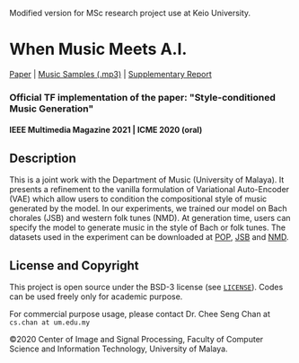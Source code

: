 Modified version for MSc research project use at Keio University.

# When Music Meets A.I. 
[Paper](https://ieeexplore.ieee.org/abstract/document/9302731) | [Music Samples (.mp3)](https://bit.ly/3b5QYKW) | [Supplementary Report](https://drive.google.com/file/d/1gV5LNfdKqRvXVQ3fTstOMq3qWrcmxNyg/view?usp=sharing)

### Official TF implementation of the paper: "Style-conditioned Music Generation"

#### IEEE Multimedia Magazine 2021 | ICME 2020 (oral)

## Description
This is a joint work with the Department of Music (University of Malaya). It presents a refinement to the vanilla formulation of Variational Auto-Encoder (VAE) which allow users to condition the compositional style of music generated by the model. In our experiments, we trained our model on Bach chorales (JSB) and western folk tunes (NMD). At generation time, users can specify the model to generate music in the style of Bach or folk tunes. The datasets used in the experiment can be downloaded at [POP](http://www.ambrosepianotabs.com/page/library?pg=1), [JSB](http://kern.humdrum.org/search?s=t&keyword=Bach%20Johann&fbclid=IwAR39fsc8gUWjN6eYAUkewldNkeV499lX0Ew6VP8Nrrd_T1T7plaIIIb5nFQ) and [NMD](http://www-etud.iro.umontreal.ca/~boulanni/icml2012).


## License and Copyright
This project is open source under the BSD-3 license (see [`LICENSE`](./LICENSE)). Codes can be used freely only for academic purpose.

For commercial purpose usage, please contact Dr. Chee Seng Chan at `cs.chan at um.edu.my`

&#169;2020 Center of Image and Signal Processing, Faculty of Computer Science and Information Technology, University of Malaya.
